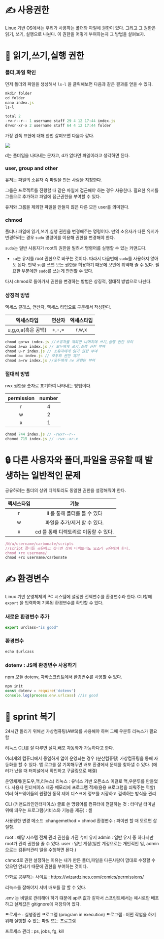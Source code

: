 # ✍ 사용권한

Linux 기반 OS에서는 우리가 사용하는 폴더와 파일에 권한이 있다. 그리고 그 권한은 읽기, 쓰기, 실행으로 나뉜다.
이 권한을 어떻게 부여하는지 그 방법을 살펴보자.


# 🔑 읽기,쓰기,실행 권한

### 폴더,파일 확인
먼저 폴더와 파일을 생성해서 `ls-l` 을 클릭해보면 다음과 같은 결과를 얻을 수 있다.
```jsx
mkdir folder
cd folder
nano index.js
ls-l
```
```jsx
total 2
-rw-r--r-- 1 username staff 29 4 12 17:44 index.js
drwxr-xr-x 2 username staff 64 4 12 17:44 folder
```
가장 왼쪽 표현에 대해 한번 살펴보면 다음과 같다.

![](https://images.velog.io/images/boo1996/post/50459852-fa10-4749-811e-d7393d00fdde/%EC%8A%A4%ED%81%AC%EB%A6%B0%EC%83%B7,%202022-01-17%2014-59-47.png)

d는 폴더임을 나타내는 문자고,
d가 없다면 파일이라고 생각하면 된다.


### user, group and other

유저는 파일의 소유자 즉 파일을 만든 사람을 지칭한다.

그룹은 프로젝트를 진행할 때 같은 파일에 접근해야 하는 경우 사용한다. 필요한 유저를 그룹으로 추가하고 파일에 접근권한을 부여할 수 있다.

유저와 그룹을 제외한 파일을 만들지 않은 다른 모든 user를 의미힌다.

### chmod
폴더나 파일에 읽기,쓰기,실행 권한을 변경해주는 명령어다.
만약 소유자가 다른 유저가 변경하려는 경우 `sudo` 명령어를 이용해 권한을 변경해야 한다.

`sudo`는 일반 사용자가 root의 권한을 빌려서 명령어를 실행할 수 있는 커맨드다.
+ `su`는 유저를 root 권한으로 바꾸는 것이다. 따라서 다음번에 `sudo`를 사용하지 않아도 된다.
만약 `su`를 쓰면 모든 권한을 허용하기 때문에 보안에 취약해 줄 수 있다. 필요한 부분에만 `sudo`를 쓰는게 안전할 수 있다.

다시 chmod로 돌아가서 권한을 변경하는 방법은 상징적, 절대적 방법으로 나뉜다.
### 상징적 방법
엑세스 클래스, 연산자, 엑세스 타입으로 구분해서 작성한다.

|엑세스타입|연산자|엑세스타입|
|:----:|:----:|:----:|
|u,g,o,a(혹은 공백)|+,-,=|r,w,x|

```jsx
chmod go+wx index.js //소유자를 제외한 나머지에 쓰기,실행 권한 부여
chmod a+wx index.js // 모두에게 쓰기,실행 권한 부여
chmod u-r index.js // 소유자에게 읽기 권한 부여
chmod a= index.js // 모두의 권한 제거
chmod a=rw index.js //모두에게 rw 권한만 부여
```
### 절대적 방법

rwx 권한을 숫자로 표기하여 나타내는 방법이다.

|permission|number|
|:--:|:--:|
|r|4|
|w|2|
|x|1|

```jsx
chmod 744 index.js // -rwxr--r--
chomod 715 index.js // -rwx--xr-x
```

# 🔒 다른 사용자와 폴더,파일을 공유할 때 발생하는 일반적인 문제

공유하려는 폴더의 상위 디렉토리도 동일한 권한을 설정해줘야 한다.

|엑세스타입|기능|
|:--:|:--:|
|r| ll 를 통해 폴더를 볼 수 있다|
|w|파일을 추가/제거 할 수 있다.|
|x| cd 를 통해 디렉토리로 이동할 수 있다.|

```jsx
/N/u/username/carbonate/scripts
//script 폴더를 공유하고 싶다면 상위 디렉토리도 모조리 공유해야 한다.
chmod +rx username/
chmod +rx username/carbonate
```


# ✍ 환경변수

Linux 기반 운영체제의 PC 시스템에 설정한 전역변수를 환경변수라 한다.
CLI창에 `export` 을 입력하며 기록된 환경변수를 확인할 수 있다.

### 새로운 환경변수 추가
```jsx
export urclass="is good"
``` 
### 환경변수 
```jsx
echo $urlcass
```
### dotenv : JS에 환경변수 사용하기
npm 모듈 dotenv, 자바스크립트에서 환경변수를 사용할 수 있다.
```jsx
npm init
const dotenv = require('dotenv')
console.log(process.env.urlcass) //is good
```

# 👀 sprint 복기

24시간 돌리기 위해선 가상컴퓨팅(AWS)를 사용해야 하며
그때 우분투 리눅스가 필요함

리눅스 CLI를 잘 다루면
설치,배포 자동화가 가능하다고 한다.

여러개의 컴퓨터에서 동일하게 앱이 운영되는 경우 (분산컴퓨팅) 가상컴퓨팅을 통해 자동화를 할 수 있다.
앱 로그를 잘 기록해두면 배포 환경에서 문제를 찾아낼 수 있다. (에러가 났을 때 터미널에서 확인하고 구글링으로 해결)

운영체제(윈도우,맥,리눅스)
리눅스 : 유닉스 기반 오픈소스 이걸로 맥,우분투를 만들었다.
사용자 인터페이스 제공
메모리에 프로그램 적재(응용 프로그램을 띄워주는 역할)
여러 하드웨어들의 원활한 동작 제어
디스크에 정보를 저장하고 검색하는 방식을 관리

CLI (커맨드라인인터페이스)
글로 쓴 명렁어를 컴퓨터에 전달하는 것 : 터미널
터미널 위에 띄우는 프로그램(서비스와 기능을 제공) : 셸 

사용권한 변경 메소드 :changemethod = chmod
환경변수 : 파이썬 할 때 모르면 삽질함.


root : 해당 시스템 전체 관리 권한을 가진 슈퍼 유저
admin : 일반 유저 중 하나지만 root가 관리 권한을 줄 수 있다.
user : 일반 계정(일반 계정으로는 개인적인 일, admin으로는 컴퓨터관리 일을 수행하면 된다.)

chmod로 권한 설정하는 이유는 내가 만든 폴더,파일을 다른사람이 맘대로 수정할 수 있으면 안되기 때문에
권한을 부여하는 것이다.

만화로 공부하는 사이트 : https://wizardzines.com/comics/permissions/

리눅스를 잘해야지 서버 배포를 잘 할 수 있다.

.env 는 비밀로 관리해야 하기 떄문에 api키값과 같아서 스프린트에서는 예시로만 배포하고 실제값은 gitignore에 저장되어 있다.


프로세스 : 실행중인 프로그램 (program in execution)
프로그램 : 어떤 작업을 하기 위해 실행할 수 있는 파일 또는 프로그램

프로세스 관리 : ps, jobs, fg, kill
